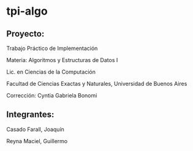 # tpi-algo
## Proyecto:
Trabajo Práctico de Implementación

Materia: Algoritmos y Estructuras de Datos I

Lic. en Ciencias de la Computación

Facultad de Ciencias Exactas y Naturales, Universidad de Buenos Aires

Corrección: Cyntia Gabriela Bonomi

## Integrantes:

Casado Farall, Joaquín

Reyna Maciel, Guillermo
